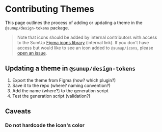 # Contributing Themes

This page outlines the process of adding or updating a theme in the `@sumup/design-tokens` package.

> Note that icons should be added by internal contributors with access to the SumUp [Figma icons library](https://www.figma.com/file/vnFVuPNlqF45rkw1u9toBC/SumUp-Iconography) (internal link). If you don't have access but would like to see an icon added to `@sumup/icons`, please [open an issue](https://github.com/sumup-oss/circuit-ui/issues/new).

## Updating a theme in `@sumup/design-tokens`

1. Export the theme from Figma (how? which plugin?)
2. Save it to the repo (where? naming convention?)
3. Add the name (where?) to the generation script
4. Test the generation script (validation?)

## Caveats

### Do not hardcode the icon's color
